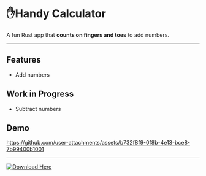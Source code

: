 # ✋Handy Calculator

A fun Rust app that **counts on fingers and toes** to add numbers.

---

## Features

- Add numbers

## Work in Progress

- Subtract numbers

## Demo

https://github.com/user-attachments/assets/b732f8f9-0f8b-4e13-bce8-7b99400b1001

---

[![Download Here](https://img.shields.io/badge/Download%20Here-v1.0.1-blue?style=for-the-badge)](https://github.com/liamchrstn/Handy-Calculator/releases/tag/v1.0.1)



